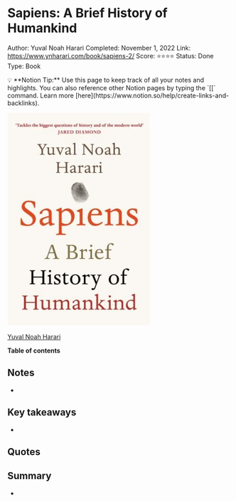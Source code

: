 # Sapiens: A Brief History of Humankind

Author: Yuval Noah Harari
Completed: November 1, 2022
Link: https://www.ynharari.com/book/sapiens-2/
Score: ⭐️⭐️⭐️⭐️
Status: Done
Type: Book

<aside>
💡 **Notion Tip:** Use this page to keep track of all your notes and highlights. You can also reference other Notion pages by typing the `[[` command. Learn more [here](https://www.notion.so/help/create-links-and-backlinks).

</aside>

![[Yuval Noah Harari](https://www.ynharari.com/book/sapiens-2/)](Sapiens%20A%20Brief%20History%20of%20Humankind%20de5177b0dc734d15895ad14f939992be/Untitled.png)

[Yuval Noah Harari](https://www.ynharari.com/book/sapiens-2/)

**Table of contents**

## Notes

- 

## Key takeaways

- 

## Quotes

> 
> 

## Summary

-